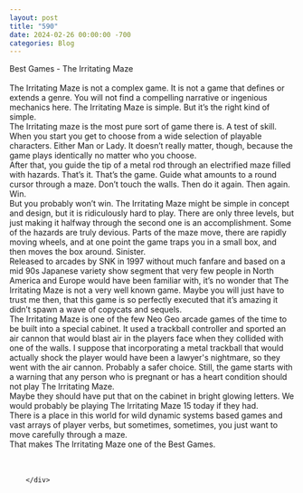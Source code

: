 ```yaml
---
layout: post
title: "590"
date: 2024-02-26 00:00:00 -700
categories: Blog
---
```


<div class="blog-content">
				<div class="paragraph"><span><span>Best Games - The Irritating Maze</span></span><br><span></span><br><span><span>The Irritating Maze is not a complex game. It is not a game that defines or extends a genre. You will not find a compelling narrative or ingenious mechanics here. The Irritating Maze is simple. But it&rsquo;s the right kind of simple.</span></span><br><span></span><span><span>The Irritating maze is the most pure sort of game there is. A test of skill.</span></span><br><span></span><span><span>When you start you get to choose from a wide selection of playable characters. Either Man or Lady. It doesn&rsquo;t really matter, though, because the game plays identically no matter who you choose.</span></span><br><span></span><span><span>After that, you guide the tip of a metal rod through an electrified maze filled with hazards. That&rsquo;s it. That&rsquo;s the game. Guide what amounts to a round cursor through a maze. Don&rsquo;t touch the walls. Then do it again. Then again. Win.</span></span><br><span></span><span><span>But you probably won&rsquo;t win. The Irritating Maze might be simple in concept and design, but it is ridiculously hard to play. There are only three levels, but just making it halfway through the second one is an accomplishment. Some of the hazards are truly devious. Parts of the maze move, there are rapidly moving wheels, and at one point the game traps you in a small box, and then moves the box around. Sinister.&nbsp;</span></span><br><span></span><span><span>Released to arcades by SNK in 1997 without much fanfare and based on a mid 90s Japanese variety show segment that very few people in North America and Europe would have been familiar with, it&rsquo;s no wonder that The Irritating Maze is not a very well known game. Maybe you will just have to trust me then, that this game is so perfectly executed that it&rsquo;s amazing it didn&rsquo;t spawn a wave of copycats and sequels.</span></span><br><span></span><span><span>The Irritating Maze is one of the few Neo Geo arcade games of the time to be built into a special cabinet. It used a trackball controller and sported an air cannon that would blast air in the players face when they collided with one of the walls. I suppose that incorporating a metal trackball that would actually shock the player would have been a lawyer's nightmare, so they went with the air cannon. Probably a safer choice. Still, the game starts with a warning that any person who is pregnant or has a heart condition should not play The Irritating Maze.</span></span><br><span></span><span><span>Maybe they should have put that on the cabinet in bright glowing letters. We would probably be playing The Irritating Maze 15 today if they had.</span></span><br><span></span><span><span>There is a place in this world for wild dynamic systems based games and vast arrays of player verbs, but sometimes, sometimes, you just want to move carefully through a maze.</span></span><br><span></span><span><span>That makes The Irritating Maze one of the Best Games.</span></span><br><span></span><br>&#8203;</div>

		</div>
        